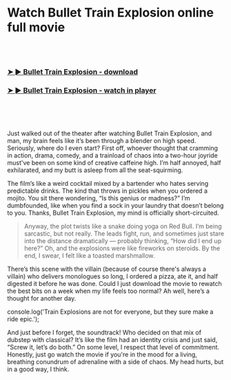 <h1>Watch Bullet Train Explosion online full movie</h1>


<br><br>

<h3><a href="https://Patricks-profarrafgi1973.github.io/cwcjrxfwrk/">➤ ► Bullet Train Explosion - download</a></h3> 
<h3><a href="https://Patricks-profarrafgi1973.github.io/cwcjrxfwrk/">➤ ► Bullet Train Explosion - watch in player</a></h3>


<br><br><br>


Just walked out of the theater after watching Bullet Train Explosion, and man, my brain feels like it’s been through a blender on high speed. Seriously, where do I even start? First off, whoever thought that cramming in action, drama, comedy, and a trainload of chaos into a two-hour joyride must've been on some kind of creative caffeine high. I’m half annoyed, half exhilarated, and my butt is asleep from all the seat-squirming.

The film’s like a weird cocktail mixed by a bartender who hates serving predictable drinks. The kind that throws in pickles when you ordered a mojito. You sit there wondering, “Is this genius or madness?” I’m dumbfounded, like when you find a sock in your laundry that doesn’t belong to you. Thanks, Bullet Train Explosion, my mind is officially short-circuited.

> Anyway, the plot twists like a snake doing yoga on Red Bull. I’m being sarcastic, but not really. The leads fight, run, and sometimes just stare into the distance dramatically — probably thinking, “How did I end up here?” Oh, and the explosions were like fireworks on steroids. By the end, I swear, I felt like a toasted marshmallow.

There’s this scene with the villain (because of course there's always a villain) who delivers monologues so long, I ordered a pizza, ate it, and half digested it before he was done. Could I just download the movie to rewatch the best bits on a week when my life feels too normal? Ah well, here’s a thought for another day.

console.log('Train Explosions are not for everyone, but they sure make a ride epic.');

And just before I forget, the soundtrack! Who decided on that mix of dubstep with classical? It’s like the film had an identity crisis and just said, “Screw it, let’s do both.” On some level, I respect that level of commitment. Honestly, just go watch the movie if you're in the mood for a living, breathing conundrum of adrenaline with a side of chaos. My head hurts, but in a good way, I think.
